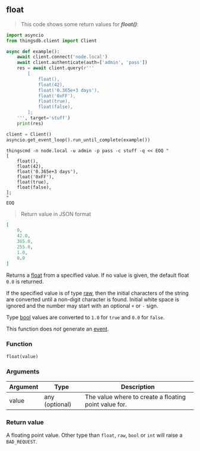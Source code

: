 ## float

> This code shows some return values for ***float()***:

```python
import asyncio
from thingsdb.client import Client

async def example():
    await client.connect('node.local')
    await client.authenticate(auth=['admin', 'pass'])
    res = await client.query(r'''
        [
            float(),
            float(42),
            float('0.365e+3 days'),
            float('0xFF'),
            float(true),
            float(false),
        ];
    ''', target='stuff')
    print(res)

client = Client()
asyncio.get_event_loop().run_until_complete(example())
```

```shell
thingscmd -n node.local -u admin -p pass -c stuff -q << EOQ "
[
    float(),
    float(42),
    float('0.365e+3 days'),
    float('0xFF'),
    float(true),
    float(false),
];
"
EOQ
```

> Return value in JSON format

```json
[
    0,
    42.0,
    365.0,
    255.0,
    1.0,
    0.0
]
```

Returns a [float](#floating-point) from a specified value.
If no value is given, the default float `0.0` is returned.

If the specified value is of type [raw](#string-raw), then the initial characters
of the string are converted until a non-digit character is found.
Initial white space is ignored and the number may start with an optional `+` or `-` sign.

Type [bool](#boolean) values are converted to `1.0` for `true` and `0.0` for `false`.

This function does *not* generate an [event](#events).

### Function
`float(value)`

### Arguments
Argument | Type | Description
-------- | ---- | -----------
value | any (optional) | The value where to create a floating point value for.

### Return value
A floating point value. Other type than `float`, `raw`, `bool` or `int`
will raise a `BAD_REQUEST`.
